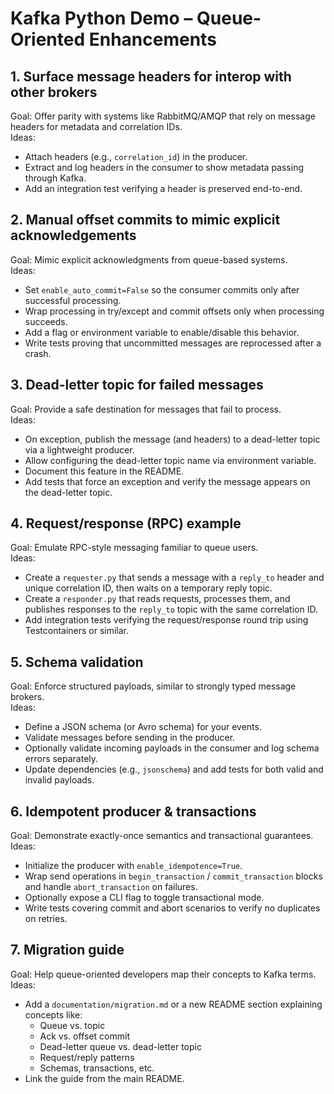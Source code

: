 # Kafka Python Demo – Queue-Oriented Enhancements

## 1. Surface message headers for interop with other brokers
Goal: Offer parity with systems like RabbitMQ/AMQP that rely on message headers for metadata and correlation IDs.  
Ideas:
- Attach headers (e.g., `correlation_id`) in the producer.
- Extract and log headers in the consumer to show metadata passing through Kafka.
- Add an integration test verifying a header is preserved end-to-end.

## 2. Manual offset commits to mimic explicit acknowledgements
Goal: Mimic explicit acknowledgments from queue-based systems.  
Ideas:
- Set `enable_auto_commit=False` so the consumer commits only after successful processing.
- Wrap processing in try/except and commit offsets only when processing succeeds.
- Add a flag or environment variable to enable/disable this behavior.
- Write tests proving that uncommitted messages are reprocessed after a crash.

## 3. Dead-letter topic for failed messages
Goal: Provide a safe destination for messages that fail to process.  
Ideas:
- On exception, publish the message (and headers) to a dead-letter topic via a lightweight producer.
- Allow configuring the dead-letter topic name via environment variable.
- Document this feature in the README.
- Add tests that force an exception and verify the message appears on the dead-letter topic.

## 4. Request/response (RPC) example
Goal: Emulate RPC-style messaging familiar to queue users.  
Ideas:
- Create a `requester.py` that sends a message with a `reply_to` header and unique correlation ID, then waits on a temporary reply topic.
- Create a `responder.py` that reads requests, processes them, and publishes responses to the `reply_to` topic with the same correlation ID.
- Add integration tests verifying the request/response round trip using Testcontainers or similar.

## 5. Schema validation
Goal: Enforce structured payloads, similar to strongly typed message brokers.  
Ideas:
- Define a JSON schema (or Avro schema) for your events.
- Validate messages before sending in the producer.
- Optionally validate incoming payloads in the consumer and log schema errors separately.
- Update dependencies (e.g., `jsonschema`) and add tests for both valid and invalid payloads.

## 6. Idempotent producer & transactions
Goal: Demonstrate exactly-once semantics and transactional guarantees.  
Ideas:
- Initialize the producer with `enable_idempotence=True`.
- Wrap send operations in `begin_transaction` / `commit_transaction` blocks and handle `abort_transaction` on failures.
- Optionally expose a CLI flag to toggle transactional mode.
- Write tests covering commit and abort scenarios to verify no duplicates on retries.

## 7. Migration guide
Goal: Help queue-oriented developers map their concepts to Kafka terms.  
Ideas:
- Add a `documentation/migration.md` or a new README section explaining concepts like:
  - Queue vs. topic
  - Ack vs. offset commit
  - Dead-letter queue vs. dead-letter topic
  - Request/reply patterns
  - Schemas, transactions, etc.
- Link the guide from the main README.
